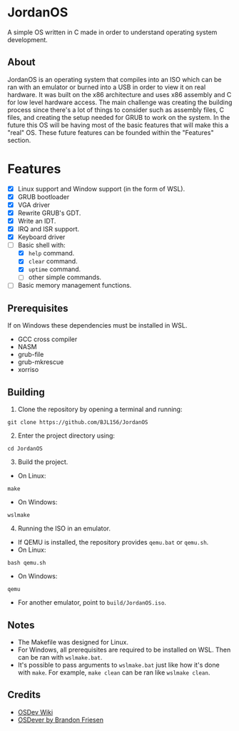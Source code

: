 # JordanOS
A simple OS written in C made in order to understand operating system development.

## About
JordanOS is an operating system that compiles into an ISO which can be ran with an emulator or burned into a USB in order to view it on real hardware. It was built on the x86 architecture and uses x86 assembly and C for low level hardware access. The main challenge was creating the building process since there's a lot of things to consider such as assembly files, C files, and creating the setup needed for GRUB to work on the system. In the future this OS will be having most of the basic features that will make this a "real" OS. These future features can be founded within the "Features" section.

# Features
- [x] Linux support and Window support (in the form of WSL).
- [x] GRUB bootloader
- [x] VGA driver
- [x] Rewrite GRUB's GDT.
- [x] Write an IDT.
- [x] IRQ and ISR support.
- [x] Keyboard driver
- [ ] Basic shell with:
  - [x] `help` command.
  - [x] `clear` command.
  - [x] `uptime` command.
  - [ ] other simple commands.
- [ ] Basic memory management functions.
 
## Prerequisites
If on Windows these dependencies must be installed in WSL.
- GCC cross compiler
- NASM
- grub-file
- grub-mkrescue
- xorriso

## Building
1. Clone the repository by opening a terminal and running:
```
git clone https://github.com/BJL156/JordanOS
```
2. Enter the project directory using:
```
cd JordanOS
```
3. Build the project.
- On Linux:
```
make
```
- On Windows:
```
wslmake
```
4. Running the ISO in an emulator.
- If QEMU is installed, the repository provides `qemu.bat` or `qemu.sh`.
- On Linux:
```
bash qemu.sh
```
- On Windows:
```
qemu
```
- For another emulator, point to `build/JordanOS.iso`.

## Notes
- The Makefile was designed for Linux.
- For Windows, all prerequisites are required to be installed on WSL. Then can be ran with `wslmake.bat`.
- It's possible to pass arguments to `wslmake.bat` just like how it's done with `make`. For example, `make clean` can be ran like `wslmake clean`.

## Credits
- [OSDev Wiki](https://wiki.osdev.org/Expanded_Main_Page)
- [OSDever by Brandon Friesen](https://www.osdever.net/bkerndev/index.php)
